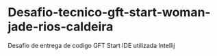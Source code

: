 # Desafio-tecnico-gft-start-woman-jade-rios-caldeira
Desafio de entrega de codigo GFT Start
IDE utilizada Intellij
